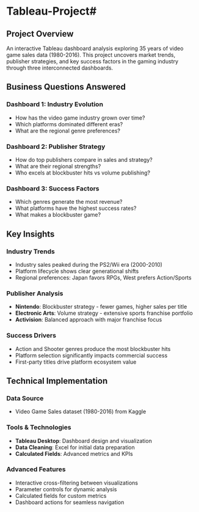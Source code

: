 # Tableau-Project#
##  Project Overview

An interactive Tableau dashboard analysis exploring 35 years of video game sales data (1980-2016). This project uncovers market trends, publisher strategies, and key success factors in the gaming industry through three interconnected dashboards.



##  Business Questions Answered

### Dashboard 1: Industry Evolution
- How has the video game industry grown over time?
- Which platforms dominated different eras?
- What are the regional genre preferences?

### Dashboard 2: Publisher Strategy  
- How do top publishers compare in sales and strategy?
- What are their regional strengths?
- Who excels at blockbuster hits vs volume publishing?

### Dashboard 3: Success Factors
- Which genres generate the most revenue?
- What platforms have the highest success rates?
- What makes a blockbuster game?

##  Key Insights

### Industry Trends
- Industry sales peaked during the PS2/Wii era (2000-2010)
- Platform lifecycle shows clear generational shifts
- Regional preferences: Japan favors RPGs, West prefers Action/Sports

###  Publisher Analysis
- **Nintendo**: Blockbuster strategy - fewer games, higher sales per title
- **Electronic Arts**: Volume strategy - extensive sports franchise portfolio
- **Activision**: Balanced approach with major franchise focus

###  Success Drivers
- Action and Shooter genres produce the most blockbuster hits
- Platform selection significantly impacts commercial success
- First-party titles drive platform ecosystem value

## Technical Implementation

### Data Source
- Video Game Sales dataset (1980-2016) from Kaggle


### Tools & Technologies
- **Tableau Desktop**: Dashboard design and visualization
- **Data Cleaning**: Excel for initial data preparation
- **Calculated Fields**: Advanced metrics and KPIs

### Advanced Features
- Interactive cross-filtering between visualizations
- Parameter controls for dynamic analysis
- Calculated fields for custom metrics
- Dashboard actions for seamless navigation

